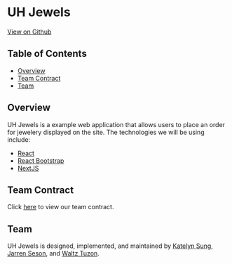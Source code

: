 # UH Jewels
<a href="https://github.com/UH-Jewels/Uh-jewels.github.io">View on Github</a>

## Table of Contents

* [Overview](#overview)
* [Team Contract](#team-contract)
* [Team](#team)

## Overview

UH Jewels is a example web application that allows users to place an order for jewelery displayed on the site. The technologies we will be using include:
* [React](https://reactjs.org/) 
* [React Bootstrap](https://react-bootstrap.github.io/) 
* [NextJS](https://nextjs.org/)

## Team Contract
Click [here](https://docs.google.com/document/d/1dADF0u-a7cH049eyQP-dMeUer1EFkaykC__uFOfFstg/edit?usp=sharing) to view our team contract.

## Team

UH Jewels is designed, implemented, and maintained by [Katelyn Sung](https://github.com/katelynsung), [Jarren Seson](https://github.com/jarrenseson), and [Waltz Tuzon](https://github.com/waltz-axl-c-tuzon).
